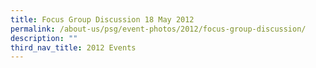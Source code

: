 ```yaml
---
title: Focus Group Discussion 18 May 2012
permalink: /about-us/psg/event-photos/2012/focus-group-discussion/
description: ""
third_nav_title: 2012 Events
---
```

